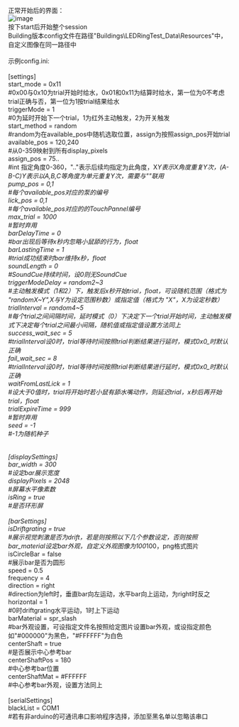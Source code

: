 正常开始后的界面：<br>
![image](https://github.com/user-attachments/assets/d8201130-3140-47db-8250-b2074e17fc6d)<br>
按下start后开始整个session<br>
Building版本config文件在路径"Buildings\LEDRingTest_Data\Resources"中，自定义图像在同一路径中<br>
<br>
示例config.ini:<br>
<br>
[settings]<br>
start_mode = 0x11<br>
#0x00与0x10为trial开始时给水，0x01和0x11为结算时给水，第一位为0不考虑trial正确与否，第一位为1按trial结果给水<br>
triggerMode = 1<br>
#0为延时开始下一个trial，1为红外主动触发，2为开关触发<br>
start_method = random         <br>
#random为在available_pos中随机选取位置，assign为按照assign_pos开始trial<br>
available_pos = 120,240<br>
#从0-359映射到所有display_pixels<br>
assign_pos = 75..<br>
#int 指定角度0-360，".."表示后续均指定为此角度，X*Y表示X角度重复Y次，(A-B-C)*Y表示以A,B,C等角度为单元重复Y次，需要与"*"联用<br>
pump_pos = 0,1<br>
#每个available_pos对应的泵的编号<br>
lick_pos = 0,1<br>
#每个available_pos对应的的TouchPannel编号<br>
max_trial = 1000<br>
#暂时弃用<br>
barDelayTime = 0<br>
#bar出现后等待x秒内忽略小鼠舔的行为，float<br>
barLastingTime = 1<br>
#trial成功结束时bar维持x秒，float<br>
soundLength = 0<br>
#SoundCue持续时间，设0则无SoundCue<br>
triggerModeDelay = random2\~3<br>
#主动触发模式（1和2）下，触发后x秒开始trial，float，可设随机范围（格式为 "randomX\~Y",X与Y为设定范围秒数）或指定值（格式为 "X"，X为设定秒数）<br>
trialInterval = random4\~5<br>
#每个trial之间间隔时间，延时模式（0）下决定下一个trial开始时间，主动触发模式下决定每个trial之间最小间隔，随机值或指定值设置方法同上<br>
success_wait_sec = 5  <br>
#trialInterval设0时，trial等待时间按照trial判断结果进行延时，模式0x0_时默认正确<br>
fail_wait_sec = 8<br>
#trialInterval设0时，trial等待时间按照trial判断结果进行延时，模式0x0_时默认正确<br>
waitFromLastLick = 1<br>
#设大于0值时，trial将开始时若小鼠有舔水嘴动作，则延迟trial，x秒后再开始trial，float<br>
trialExpireTime = 999<br>
#暂时弃用<br>
seed = -1<br>
#-1为随机种子<br>
<br>
<br>
[displaySettings]<br>
bar_width = 300<br>
#设定bar展示宽度<br>
displayPixels = 2048<br>
#屏幕水平像素数<br>
isRing = true<br>
#是否环形屏<br>
<br>
[barSettings]<br>
isDriftgrating = true<br>
#展示视觉刺激是否为drift，若是则按照以下几个参数设定，否则按照bar_material设定bar外观，自定义外观图像为100*100，png格式图片<br>
isCircleBar = false<br>
#展示bar是否为圆形<br>
speed = 0.5<br>
frequency = 4<br>
direction = right<br>
#direction为left时，垂直bar向左运动，水平bar向上运动，为right时反之<br>
horizontal = 1<br>
#0时driftgrating水平运动，1时上下运动<br>
barMaterial = spr_slash<br>
#bar外观设置，可设指定文件名按照给定图片设置bar外观，或设指定颜色如"#000000"为黑色，"#FFFFFF"为白色<br>
centerShaft = true<br>
#是否展示中心参考bar<br>
centerShaftPos = 180<br>
#中心参考bar位置<br>
centerShaftMat = #FFFFFF<br>
#中心参考bar外观，设置方法同上<br>
<br>
[serialSettings]<br>
blackList = COM1<br>
#若有非arduino的可通讯串口影响程序选择，添加至黑名单以忽略该串口<br>
